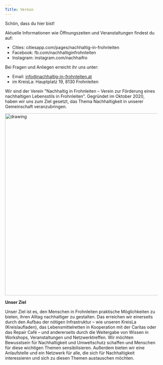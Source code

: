 ```yaml
---
Title: Verein
---
```


Schön, dass du hier bist!

Aktuelle Informationen wie Öffnungszeiten und Veranstaltungen findest du auf:
* Cities: citiesapp.com/pages/nachhaltig-in-frohnleiten
* Facebook: fb.com/nachhaltiginfrohnleiten
* Instagram: instagram.com/nachhaifro

Bei Fragen und Anliegen erreicht ihr uns unter:
* Email: info@nachhaltig-in-frohnleiten.at
* im KreisLa: Hauptplatz 19, 8130 Frohnleiten

Wir sind der Verein "Nachhaltig in Frohnleiten – Verein zur Förderung eines nachhaltigen Lebensstils in Frohnleiten". Gegründet im Oktober 2020, haben wir uns zum Ziel gesetzt, das Thema Nachhaltigkeit in unserer Gemeinschaft veranzubringen.

<img src="assets/GruppenfotoLänglich.JPG" alt="drawing" width="600"/>


**Unser Ziel**

Unser Ziel ist es, den Menschen in Frohnleiten praktische Möglichkeiten zu bieten, ihren Alltag nachhaltiger zu gestalten. Das erreichen wir einerseits durch den Aufbau der nötigen Infrastruktur – wie unseren KreisLa (Kreislaufladen), das Lebensmittelretten in Kooperation mit der Caritas oder das Repair Café – und andererseits durch die Weitergabe von Wissen in Workshops, Veranstaltungen und Netzwerktreffen.
Wir möchten Bewusstsein für Nachhaltigkeit und Umweltschutz schaffen und Menschen für diese wichtigen Themen sensibilisieren. Außerdem bieten wir eine Anlaufstelle und ein Netzwerk für alle, die sich für Nachhaltigkeit interessieren und sich zu diesen Themen austauschen möchten.
